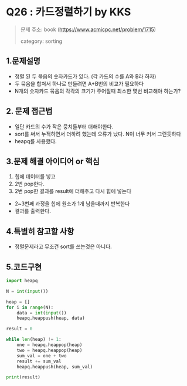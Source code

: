 # Q26 : 카드정렬하기 by KKS
> 문제 주소: book (https://www.acmicpc.net/problem/1715)
> 
> category: sorting

## 1.문제설명
- 정렬 된 두 묶음의 숫자카드가 있다. (각 카드의 수를 A와 B라 하자)
- 두 묶음을 합쳐서 하나로 만들려면 A+B번의 비교가 필요하다
- N개의 숫자카드 묶음의 각각의 크기가 주어질때 최소한 몇번 비교해야 하는가?
## 2. 문제 접근법 
- 일단 카드의 수가 작은 뭉치들부터 더해야한다.
- sort를 써서 누적하면서 더하려 했는데 오류가 났다. N이 너무 커서 그런듯하다
- heapq를 사용했다.
## 3.문제 해결 아이디어 or 핵심
1. 힙에 데이터를 넣고
2. 2번 pop한다.
3. 2번 pop한 결과를 result에 더해주고 다시 힙에 넣는다
- 2~3번째 과정을 힙에 원소가 1개 남을때까지 반복한다
- 결과를 출력한다.

## 4.특별히 참고할 사항
- 정렬문제라고 무조건 sort를 쓰는것은 아니다.

## 5.코드구현
``` python
import heapq

N = int(input())

heap = []
for i in range(N):
    data = int(input())
    heapq.heappush(heap, data)

result = 0

while len(heap) != 1:
    one = heapq.heappop(heap)
    two = heapq.heappop(heap)
    sum_val = one + two
    result += sum_val
    heapq.heappush(heap, sum_val)

print(result)
```